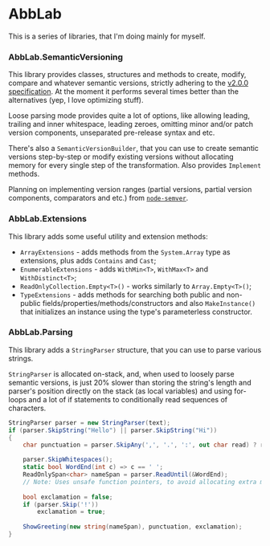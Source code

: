 # AbbLab

This is a series of libraries, that I'm doing mainly for myself.

### AbbLab.SemanticVersioning

This library provides classes, structures and methods to create, modify, compare and whatever semantic versions, strictly adhering to the [v2.0.0 specification](https://semver.org). At the moment it performs several times better than the alternatives (yep, I love optimizing stuff).

Loose parsing mode provides quite a lot of options, like allowing leading, trailing and inner whitespace, leading zeroes, omitting minor and/or patch version components, unseparated pre-release syntax and etc.

There's also a `SemanticVersionBuilder`, that you can use to create semantic versions step-by-step or modify existing versions without allocating memory for every single step of the transformation. Also provides `Implement` methods.

Planning on implementing version ranges (partial versions, partial version components, comparators and etc.) from [`node-semver`](https://github.com/npm/node-semver).

### AbbLab.Extensions

This library adds some useful utility and extension methods:

- `ArrayExtensions` - adds methods from the `System.Array` type as extensions, plus adds `Contains` and `Cast`;
- `EnumerableExtensions` - adds `WithMin<T>`, `WithMax<T>` and `WithDistinct<T>`;
- `ReadOnlyCollection.Empty<T>()` - works similarly to `Array.Empty<T>()`;
- `TypeExtensions` - adds methods for searching both public and non-public fields/properties/methods/constructors and also `MakeInstance()` that initializes an instance using the type's parameterless constructor.

### AbbLab.Parsing

This library adds a `StringParser` structure, that you can use to parse various strings.

`StringParser` is allocated on-stack, and, when used to loosely parse semantic versions, is just 20% slower than storing the string's length and parser's position directly on the stack (as local variables) and using for-loops and a lot of if statements to conditionally read sequences of characters.

```cs
StringParser parser = new StringParser(text);
if (parser.SkipString("Hello") || parser.SkipString("Hi"))
{
    char punctuation = parser.SkipAny(',', '.', ':', out char read) ? read : default;

    parser.SkipWhitespaces();
    static bool WordEnd(int c) => c == ' ';
    ReadOnlySpan<char> nameSpan = parser.ReadUntil(&WordEnd);
    // Note: Uses unsafe function pointers, to avoid allocating extra memory for predicates
    
    bool exclamation = false;
    if (parser.Skip('!'))
        exclamation = true;
    
    ShowGreeting(new string(nameSpan), punctuation, exclamation);
}
```
